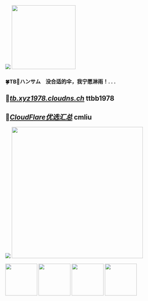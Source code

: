 <img src="https://komarev.com/ghpvc/?username=ttbb1978&color=brightgreen&base=0" width="" height=""/>
<img src="https://tb.xyz1978.cloudns.ch/img/002.jpg" width="200" height=""/>

### 🍀TB🌸ハンサム &nbsp;&nbsp; 没合适的伞，我宁愿淋雨！. . .

## 🚀[*tb.xyz1978.cloudns.ch*](https://tb.xyz1978.cloudns.ch) ttbb1978

## 🚀[*CloudFlare优选汇总*](https://blog.cmliussss.com/p/CloudFlare%E4%BC%98%E9%80%89) cmliu

<img src="https://komarev.com/ghpvc/?username=ttbb1978&color=brightgreen&base=100000" width="" height=""/>

<img src="https://github-readme-stats-ten-gilt.vercel.app/api?username=ttbb1978&count_private=true&show_icons=true&theme=radical&include_all_commits=true" width="411" height=""/>

<img src="http://q2.qlogo.cn/headimg_dl?dst_uin=765931440&spec=640" width="100" height=""/> <img src="http://q2.qlogo.cn/headimg_dl?dst_uin=2409495157&spec=640" width="100" height=""/> <img src="http://q2.qlogo.cn/headimg_dl?dst_uin=1040458166&spec=640" width="100" height=""/>  <img src="http://q2.qlogo.cn/headimg_dl?dst_uin=2358429597&spec=640" width="100" height=""/>
